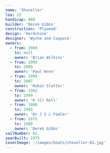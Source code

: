 ```yaml
---
name: 'Shoveller'
loa: 22
handicap: 908
builder: 'Derek Gibbs'
construction: 'Plywood'
design: 'Hardchine'
designer: 'Wyche and Coppock'
owners:
  - from: 2009
    to: null
    owner: 'Brian Wilkins'
  - from: 1999
    to: 2009
    owner: 'Paul Wren'
  - from: 1999
    to: 2007
    owner: 'Robin Slatter'
  - from: 1992
    to: 1999
    owner: 'K (C) Roll'
  - from: 1988
    to: 1992
    owner: 'Dr J S L Fowler'
  - from: 1975
    to: 1988
    owner: 'Derek Gibbs'
sailNumber: 61
yearBuilt: 1975
coverImage: '/images/boats/shoveller-61.jpg'
---
```

